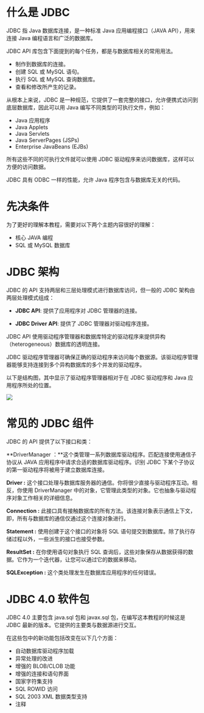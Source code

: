 # 什么是 JDBC

JDBC 指 Java 数据库连接，是一种标准 Java 应用编程接口（JAVA   API），用来连接 Java 编程语言和广泛的数据库。

JDBC API 库包含下面提到的每个任务，都是与数据库相关的常用用法。

- 制作到数据库的连接。
- 创建 SQL 或 MySQL 语句。
- 执行 SQL 或 MySQL 查询数据库。
- 查看和修改所产生的记录。

从根本上来说，JDBC 是一种规范，它提供了一套完整的接口，允许便携式访问到底层数据库，因此可以用 Java 编写不同类型的可执行文件，例如：

- Java 应用程序
- Java Applets
- Java Servlets
- Java ServerPages (JSPs)
- Enterprise JavaBeans (EJBs)

所有这些不同的可执行文件就可以使用 JDBC 驱动程序来访问数据库，这样可以方便的访问数据。

JDBC 具有 ODBC 一样的性能，允许 Java 程序包含与数据库无关的代码。

# 先决条件

为了更好的理解本教程，需要对以下两个主题内容很好的理解：

- 核心 JAVA 编程
- SQL 或 MySQL 数据库

# JDBC 架构

JDBC 的 API 支持两层和三层处理模式进行数据库访问，但一般的 JDBC 架构由两层处理模式组成：

- **JDBC API**: 提供了应用程序对 JDBC 管理器的连接。

- **JDBC Driver API**: 提供了 JDBC 管理器对驱动程序连接。

JDBC API 使用驱动程序管理器和数据库特定的驱动程序来提供异构（heterogeneous）数据库的透明连接。

JDBC 驱动程序管理器可确保正确的驱动程序来访问每个数据源。该驱动程序管理器能够支持连接到多个异构数据库的多个并发的驱动程序。

以下是结构图，其中显示了驱动程序管理器相对于在 JDBC 驱动程序和  Java 应用程序所处的位置。

![](http://i.imgur.com/r8GqQJ3.jpg)

# 常见的 JDBC 组件

JDBC 的 API 提供了以下接口和类：

**DriverManager ：**这个类管理一系列数据库驱动程序。匹配连接使用通信子协议从 JAVA 应用程序中请求合适的数据库驱动程序。识别 JDBC 下某个子协议的第一驱动程序将被用于建立数据库连接。

**Driver :** 这个接口处理与数据库服务器的通信。你将很少直接与驱动程序互动。相反，你使用 DriverManager 中的对象，它管理此类型的对象。它也抽象与驱动程序对象工作相关的详细信息。

**Connection :** 此接口具有接触数据库的所有方法。该连接对象表示通信上下文，即，所有与数据库的通信仅通过这个连接对象进行。

**Statement :** 使用创建于这个接口的对象将 SQL 语句提交到数据库。除了执行存储过程以外，一些派生的接口也接受参数。

**ResultSet :** 在你使用语句对象执行 SQL 查询后，这些对象保存从数据获得的数据。它作为一个迭代器，让您可以通过它的数据来移动。

**SQLException :** 这个类处理发生在数据库应用程序的任何错误。

# JDBC 4.0 软件包

JDBC 4.0 主要包含 java.sql 包和 javax.sql 包，在编写这本教程的时候这是 JDBC 最新的版本。它提供的主要类与数据源进行交互。

在这些包中的新功能包括改变在以下几个方面：

- 自动数据库驱动程序加载
- 异常处理的改进
- 增强的 BLOB/CLOB 功能
- 增强的连接和语句界面
- 国家字符集支持
- SQL ROWID 访问
- SQL 2003 XML 数据类型支持
- 注释